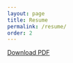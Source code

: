 ```yaml
---
layout: page
title: Resume
permalink: /resume/
order: 2
---
```



[Download PDF](/assets/docs/Andrei_Liotenko_CV.pdf)
